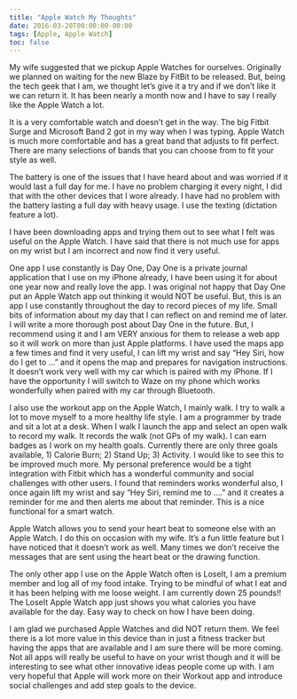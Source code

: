 ```yaml
---
title: "Apple Watch My Thoughts"
date: 2016-03-20T00:00:00-00:00
tags: [Apple, Apple Watch]
toc: false
---
```

My wife suggested that we pickup Apple Watches for ourselves. Originally we planned on waiting
for the new Blaze by FitBit to be released. But, being the tech geek that I am, we thought
let’s give it a try and if we don’t like it we can return it. It has been nearly a month now
and I have to say I really like the Apple Watch a lot.

It is a very comfortable watch and doesn’t get in the way. The big Fitbit Surge and Microsoft Band 2
got in my way when I was typing. Apple Watch is much more comfortable and has a great band that
adjusts to fit perfect. There are many selections of bands that you can choose from to
fit your style as well.

The battery is one of the issues that I have heard about and was worried if it would last a
full day for me. I have no problem charging it every night, I did that with the other devices
that I wore already. I have had no problem with the battery lasting a full day with heavy usage.
I use the texting (dictation feature a lot).

I have been downloading apps and trying them out to see what I felt was useful on the Apple Watch.
I have said that there is not much use for apps on my wrist but I am incorrect and now find it very useful.

One app I use constantly is Day One, Day One is a private journal application that I use on my
iPhone already, I have been using it for about one year now and really love the app. I was original
not happy that Day One put an Apple Watch app out thinking it would NOT be useful. But, this is an
app I use constantly throughout the day to record pieces of my life. Small bits of information about
my day that I can reflect on and remind me of later. I will write a more thorough post about Day One
in the future. But, I recommend using it and I am VERY anxious for them to release a web app so it
will work on more than just Apple platforms.
I have used the maps app a few times and find it very useful, I can lift my wrist and
say “Hey Siri, how do I get to …” and it opens the map and prepares for navigation instructions.
It doesn’t work very well with my car which is paired with my iPhone. If I have the opportunity
I will switch to Waze on my phone which works wonderfully when paired with my car through Bluetooth.

I also use the workout app on the Apple Watch, I mainly walk. I try to walk a lot to move myself
to a more healthy life style. I am a programmer by trade and sit a lot at a desk. When I walk I
launch the app and select an open walk to record my walk. It records the walk (not GPs of my walk).
 I can earn badges as I work on my health goals. Currently there are only three goals available, 1)
 Calorie Burn; 2) Stand Up; 3) Activity. I would like to see this to be improved much more. My personal
preference would be a tight integration with Fitbit which has a wonderful community and social
challenges with other users.
I found that reminders works wonderful also, I once again lift my wrist and say “Hey Siri, remind me to ….”
and it creates a reminder for me and then alerts me about that reminder. This is a nice functional
for a smart watch.

Apple Watch allows you to send your heart beat to someone else with an Apple Watch. I do this on
occasion with my wife. It’s a fun little feature but I have noticed that it doesn’t work as well.
Many times we don’t receive the messages that are sent using the heart beat or the drawing function.

The only other app I use on the Apple Watch often is LoseIt, I am a premium member and log all of my
food intake. Trying to be mindful of what I eat and it has been helping with me loose weight. I am
currently down 25 pounds!! The LoseIt Apple Watch app just shows you what calories you have available
for the day. Easy way to check on how I have been doing.

I am glad we purchased Apple Watches and did NOT return them. We feel there is a lot more value
in this device than in just a fitness tracker but having the apps that are available and I am sure
there will be more coming. Not all apps will really be useful to have on your wrist though and it
will be interesting to see what other innovative ideas people come up with. I am very hopeful that
Apple will work more on their Workout app and introduce social challenges
and add step goals to the device.
